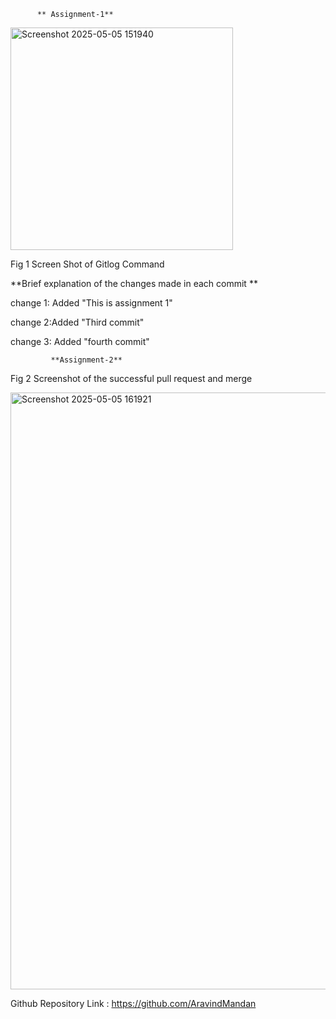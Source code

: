 


          ** Assignment-1**

 <img width="356" alt="Screenshot 2025-05-05 151940" src="https://github.com/user-attachments/assets/9e0a4086-35b6-48f6-9958-1a0297da2d53" />

  Fig 1 Screen Shot of Gitlog Command
   
**Brief explanation of the changes made in each commit **

change 1: Added "This is assignment 1"

change 2:Added "Third commit"

change 3: Added "fourth commit"

             **Assignment-2**

  Fig 2 Screenshot of the successful pull request and merge

 

<img width="955" alt="Screenshot 2025-05-05 161921" src="https://github.com/user-attachments/assets/a38dd421-4551-4469-8b46-b89b4f439bd1" />



Github Repository Link : https://github.com/AravindMandan
